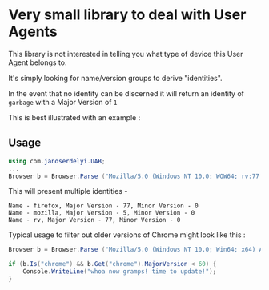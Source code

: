 # Very small library to deal with User Agents

This library is not interested in telling you what type of device this User Agent belongs to.

It's simply looking for name/version groups to derive "identities".

In the event that no identity can be discerned it will return an identity of `garbage` with a Major Version of `1`

This is best illustrated with an example : 

## Usage

```csharp
using com.janoserdelyi.UAB;
...
Browser b = Browser.Parse ("Mozilla/5.0 (Windows NT 10.0; WOW64; rv:77.0) Gecko/20100101 Firefox/77.0");
```

This will present multiple identities - 
```
Name - firefox, Major Version - 77, Minor Version - 0
Name - mozilla, Major Version - 5, Minor Version - 0
Name - rv, Major Version - 77, Minor Version - 0
```

Typical usage to filter out older versions of Chrome might look like this : 

```csharp
Browser b = Browser.Parse ("Mozilla/5.0 (Windows NT 10.0; Win64; x64) AppleWebKit/537.36 (KHTML, like Gecko) Chrome/70.0.3538.77 Safari/537.36");

if (b.Is("chrome") && b.Get("chrome").MajorVersion < 60) {
	Console.WriteLine("whoa now gramps! time to update!");
}
```
